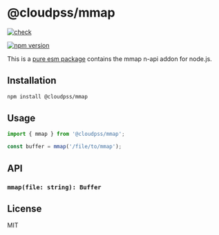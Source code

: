 # @cloudpss/mmap

[![check](https://img.shields.io/github/actions/workflow/status/CloudPSS/mmap/check.yml?event=push&logo=github)](https://github.com/CloudPSS/mmap/actions/workflows/check.yml)

<!-- [![Codacy coverage](https://img.shields.io/codacy/coverage/c0b6811e7e5f45eeb46383607cac81a8?logo=jest)](https://app.codacy.com/gh/CloudPSS/mmap/dashboard)
[![Codacy Badge](https://img.shields.io/codacy/grade/c0b6811e7e5f45eeb46383607cac81a8?logo=codacy)](https://app.codacy.com/gh/CloudPSS/mmap/dashboard) -->

[![npm version](https://img.shields.io/npm/v/@cloudpss/mmap?logo=npm)](https://npmjs.org/package/@cloudpss/mmap)

This is a [pure esm package](https://gist.github.com/sindresorhus/a39789f98801d908bbc7ff3ecc99d99c) contains the mmap n-api addon for node.js.

## Installation

```bash
npm install @cloudpss/mmap
```

## Usage

```js
import { mmap } from '@cloudpss/mmap';

const buffer = mmap('/file/to/mmap');
```

## API

### `mmap(file: string): Buffer`

## License

MIT
